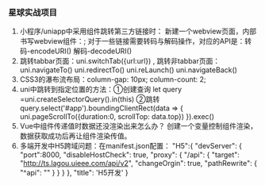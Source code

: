 ### 星球实战项目
1. 小程序/uniapp中采用<navigator url="" open-type="navigate"></navigator>组件跳转第三方链接时：
	新建一个webview页面，内部书写webview组件：<web-view src=""></web-view>;
	对于一些链接需要转码与解码操作，对应的API是：转码-encodeURI() 解码-decodeURI()
2. 跳转tabbar页面：uni.switchTab({url:url}) , 跳转非tabbar页面：uni.navigateTo() uni.redirectTo() uni.reLaunch() uni.navigateBack()
3. CSS3的瀑布流布局：column-gap: 10px; column-count: 2;
4. uni中跳转到指定位置的方法：①创建查询 let query =uni.createSelectorQuery().in(this) ②跳转query.select('#app').boundingClientRect(data => { uni.pageScrollTo({duration:0, scrollTop: data.top}) }).exec()
5. Vue中组件传递值时数据还没渲染出来怎么办？ 创建一个变量控制组件渲染，数据获取成功后再让组件渲染传值。
6. 多端开发中H5跨域问题：在manifest.json配置：
"H5":{
  "devServer": {
    "port":8000,
    "disableHostCheck": true,
    "proxy": {
      "/api": {
        "target": "http://ts.lagou.uieee.com/api/v2",
        "changeOrgin": true,
        "pathRewrite": {
          "^api": ""
        }
      }
    }
  },
  "title": 'H5开发'
}